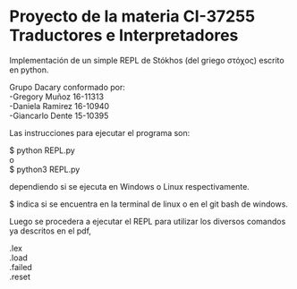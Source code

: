 # Proyecto de la materia CI-37255 Traductores e Interpretadores

Implementación de un simple REPL de Stókhos (del griego στόχος) escrito en python.

Grupo Dacary conformado por:  
-Gregory Muñoz   16-11313  
-Daniela Ramirez 16-10940  
-Giancarlo Dente 15-10395

Las instrucciones para ejecutar el programa son:

$ python REPL.py  
o  
$ python3 REPL.py

dependiendo si se ejecuta en Windows o Linux respectivamente.

$ indica si se encuentra en la terminal de linux o en el git bash de windows.

Luego se procedera a ejecutar el REPL para utilizar los diversos comandos ya descritos en el pdf,
  
<Dacary> .lex  
<Dacary> .load  
<Dacary> .failed  
<Dacary> .reset

